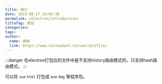 ```yaml
---
title: 简介
date: 2023-08-17 14:05:38
permalink: /electron/introduction/
titleTag: 原创
categories: 
tags: 
author: 
  name: 诚城
  link: https://www.carveybunt.cn/user/profile/
---
```


:::danger
在electron打包后的文件中是不支持history路由模式的，只支持hash路由模式。
:::

可以将 `vue` `html` 打包成 `exe` `dmg` 等程序包。
<!-- more -->